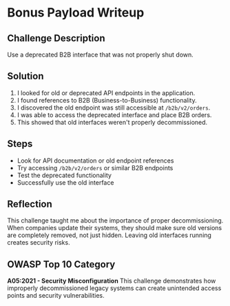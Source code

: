 # Bonus Payload Writeup

## Challenge Description
Use a deprecated B2B interface that was not properly shut down.

## Solution
1. I looked for old or deprecated API endpoints in the application.
2. I found references to B2B (Business-to-Business) functionality.
3. I discovered the old endpoint was still accessible at `/b2b/v2/orders`.
4. I was able to access the deprecated interface and place B2B orders.
5. This showed that old interfaces weren't properly decommissioned.

## Steps
- Look for API documentation or old endpoint references
- Try accessing `/b2b/v2/orders` or similar B2B endpoints
- Test the deprecated functionality
- Successfully use the old interface

## Reflection
This challenge taught me about the importance of proper decommissioning. When companies update their systems, they should make sure old versions are completely removed, not just hidden. Leaving old interfaces running creates security risks.

## OWASP Top 10 Category
**A05:2021 - Security Misconfiguration**
This challenge demonstrates how improperly decommissioned legacy systems can create unintended access points and security vulnerabilities.